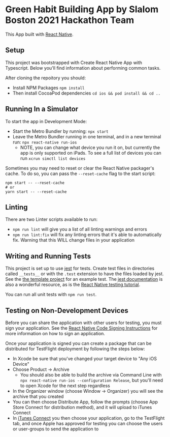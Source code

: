 Green Habit Building App by Slalom Boston 2021 Hackathon Team
===

This App built with [React Native](https://facebook.github.io/react-native/).

## Setup

This project was bootstrapped with Create React Native App with Typescript. Below you'll find information about performing common tasks.

After cloning the repoitory you should:
* Install NPM Packages `npm install`
* Then install CocoaPod dependencies `cd ios && pod install && cd ..`

## Running In a Simulator

To start the app in Development Mode:
* Start the Metro Bundler by running: `npx start`
* Leave the Metro Bundler running in one terminal, and in a new terminal run: `npx react-native run-ios`
  * NOTE, you can change what device you run it on, but currently the app is only supported on iPads. To see a full list of devices you can run `xcrun simctl list devices`

Sometimes you may need to reset or clear the React Native packager's cache. To do so, you can pass the `--reset-cache` flag to the start script:

```
npm start -- --reset-cache
# or
yarn start -- --reset-cache
```

## Linting

There are two Linter scripts available to run:
* `npm run lint` will give you a list of all linting warnings and errors
* `npm run lint:fix` will fix any linting errors that it's able to automatically fix. Warning that this WILL change files in your application

## Writing and Running Tests

This project is set up to use [jest](https://facebook.github.io/jest/) for tests. Create test files in directories called `__tests__` or with the `.test` extension to have the files loaded by jest. See the [the template project](https://github.com/react-community/create-react-native-app/blob/master/react-native-scripts/template/App.test.js) for an example test. The [jest documentation](https://facebook.github.io/jest/docs/en/getting-started.html) is also a wonderful resource, as is the [React Native testing tutorial](https://facebook.github.io/jest/docs/en/tutorial-react-native.html).

You can run all unit tests with `npm run test`.

## Testing on Non-Development Devices

Before you can share the application with other users for testing, you must sign your application. See the [React Native Code Signing Instructions](https://reactnative.dev/docs/running-on-device#2-configure-code-signing) for more information on how to sign an application.

Once your application is signed you can create a package that can be distributed for TestFlight deployment by following the steps below:
* In Xcode be sure that you've changed your target device to "Any iOS Device"
* Choose Product -> Archive
  * You should also be able to build the archive via Command Line with `npx react-native run-ios --configuration Release`, but you'll need to open Xcode for the next step regardless
* In the Organizer window (choose Window -> Organizer) you will see the archive that you created
* You can then choose Distribute App, follow the prompts (choose App Store Connect for distribution method), and it will upload to iTunes Connect
* In [iTunes Connect](https://appstoreconnect.apple.com/apps/) you then choose your application, go to the TestFlight tab, and once Apple has approved for testing you can choose the users or user-groups to send the application to
